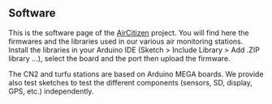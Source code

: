 ## Software 

This is the software page of the [AirCitizen](http://www.aircitizen.org) project. You will find here the firmwares and the libraries used in our various air monitoring stations. Install the libraries in your Arduino IDE (Sketch > Include Library > Add .ZIP library ...), select the board and the port then upload the firmware.

The CN2 and turfu stations are based on Arduino MEGA boards. We provide also test sketches to test the different components (sensors, SD, display, GPS, etc.) independently.
